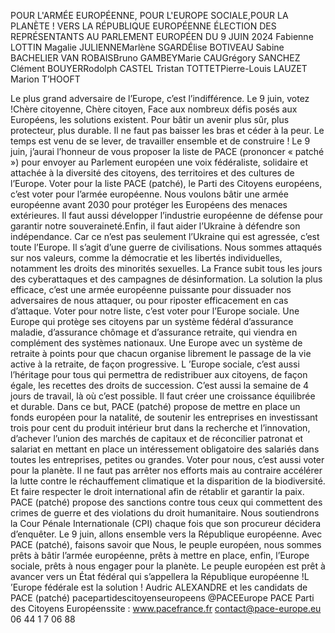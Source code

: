 POUR L'ARMÉE EUROPÉENNE,
POUR L'EUROPE SOCIALE,POUR LA PLANÈTE !
VERS LA RÉPUBLIQUE EUROPÉENNE 
ÉLECTION DES REPRÉSENTANTS AU PARLEMENT EUROPÉEN DU 9 JUIN 2024
Fabienne 
LOTTIN
Magalie
JULIENNEMarlène
SGARDÉlise 
BOTIVEAU
Sabine 
BACHELIER
VAN ROBAISBruno
GAMBEYMarie
CAUGrégory
SANCHEZ
Clément
BOUYERRodolph
CASTEL
Tristan
TOTTETPierre-Louis
LAUZET
Marion
T’HOOFT

Le plus grand adversaire de l’Europe, c’est l’indifférence. Le 9 juin, votez !Chère citoyenne,
Chère citoyen,
Face aux nombreux défis posés aux Européens, les solutions existent. 
Pour bâtir un avenir plus sûr, plus protecteur, plus durable. Il ne faut pas baisser les bras et céder à la peur. Le temps est venu de se lever, de travailler ensemble et de construire !
Le 9 juin, j’aurai l’honneur de vous proposer la liste de PACE (prononcer « patché ») pour envoyer au 
Parlement européen une voix fédéraliste, solidaire et attachée à la diversité des citoyens, des territoires et des cultures de l’Europe.
Voter pour la liste PACE (patché), le Parti des Citoyens européens, c’est voter pour l’armée européenne.
Nous voulons bâtir une armée européenne avant 2030 pour protéger les Européens des menaces extérieures. 
Il faut aussi développer l’industrie européenne de défense pour garantir notre souveraineté.Enfin, il faut aider l’Ukraine à défendre son indépendance. Car ce n’est pas seulement l’Ukraine qui est agressée, c’est toute l’Europe. Il s’agit d’une guerre de civilisations. Nous sommes attaqués sur nos valeurs, comme la démocratie et les libertés individuelles, notamment les droits des minorités sexuelles. La France subit tous les jours des cyberattaques et des campagnes de désinformation. La solution la plus efficace, c’est une armée européenne puissante pour dissuader nos adversaires de nous attaquer, ou pour riposter efficacement en cas d’attaque. Voter pour notre liste, c’est voter pour l’Europe sociale. Une Europe qui protège ses citoyens par un système fédéral d’assurance maladie, d’assurance chômage et d’assurance retraite, qui viendra en complément des systèmes nationaux. Une Europe avec un système de retraite à points pour que chacun organise librement le passage de la vie active à la retraite, de façon progressive. L ’Europe sociale, c’est aussi l’héritage pour tous qui permettra de redistribuer aux citoyens, de façon égale, les recettes des droits de succession. C’est aussi la semaine de 4 jours de travail, là où c’est possible. 
Il faut créer une croissance équilibrée et durable. 
Dans ce but, PACE (patché) propose de mettre en place un fonds européen pour la natalité, de soutenir les entreprises en investissant trois pour cent du produit intérieur brut dans la recherche et l’innovation, d’achever l’union des marchés de capitaux et de réconcilier patronat et salariat en mettant en place un intéressement obligatoire des salariés dans toutes les entreprises, petites ou grandes.
Voter pour nous, c’est aussi voter pour la planète. 
Il ne faut pas arrêter nos efforts mais au contraire accélérer la lutte contre le réchauffement climatique et la 
disparition de la biodiversité. Et faire respecter le droit international afin de rétablir et garantir la paix. PACE (patché) propose des sanctions contre tous ceux qui commettent des crimes de guerre et des violations du droit humanitaire. Nous soutiendrons la Cour Pénale Internationale (CPI) chaque fois que son procureur décidera d’enquêter.
Le 9 juin, allons ensemble vers la République européenne. Avec PACE (patché), faisons savoir que Nous,
le peuple européen, nous sommes prêts à bâtir l’armée européenne, prêts à mettre en place, enfin,
l’Europe sociale, prêts à nous engager pour la planète. Le peuple européen est prêt à avancer vers un État fédéral qui s’appellera la République européenne !L ’Europe fédérale 
est la solution !
Audric ALEXANDRE et les candidats de PACE (patché)
pacepartidescitoyenseuropeens
@PACEEurope PACE Parti des Citoyens Européenssite : www.pacefrance.fr contact@pace-europe.eu
06 44 1 7 06 88
